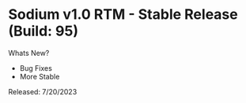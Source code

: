 # Sodium v1.0 RTM - Stable Release (Build: 95)

Whats New?

- Bug Fixes
- More Stable

Released: 7/20/2023
